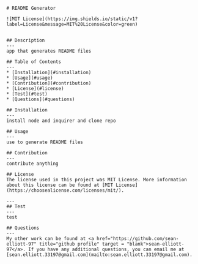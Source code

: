 
    # README Generator
    
    ![MIT License](https://img.shields.io/static/v1?label=License&message=MIT%20License&color=green)
    
    
    ## Description
    --- 
    app that generates README files
    
    ## Table of Contents
    ---
    * [Installation](#installation)
    * [Usage](#usage)
    * [Contribution](#contribution)
    * [License](#license)
    * [Test](#test)
    * [Questions](#questions)
    
    ## Installation
    ---
    install node and inquirer and clone repo
    
    ## Usage
    ---
    use to generate README files
    
    ## Contribution
    ---
    contribute anything
    
    ## License
    The license used in this project was MIT License. More information about this license can be found at [MIT License](https://choosealicense.com/licenses/mit/).
    
    ---
    ## Test
    ---
    test
    
    ## Questions
    ---
    My other work can be found at <a href="https://github.com/sean-elliott-97" title="github profile" target = "blank">sean-elliott-97</a>. If you have any additional questions, you can email me at [sean.elliott.33197@gmail.com](mailto:sean.elliott.33197@gmail.com).
    
    
